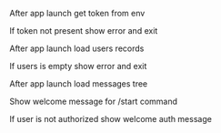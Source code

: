 After app launch get token from env

If token not present show error and exit

After app launch load users records

If users is empty show error and exit

After app launch load messages tree

Show welcome message for /start command

If user is not authorized show welcome auth message